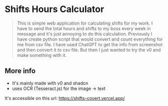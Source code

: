 # Shifts Hours Calculator

> This is simple web application for calculating shifts for my work. I have to send the total hours and shifts to my boss every week in message and it's just annoying to do this calculation. Previously I have create python script that would convert and count everything for me from csv file. I have used ChatGPT to get the info from screenshot and then convert it to csv file. But then I just wanted to try the v0 and make something with it.

## More info

- It's mainly made with v0 and shadcn
- uses OCR (Tesseract.js) for the image → text

It's accessible on this url: <https://shifts-covert.vercel.app/>
